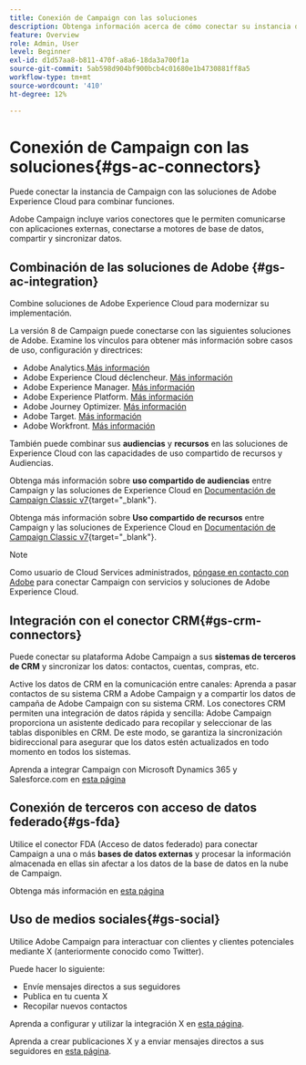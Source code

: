 ```yaml
---
title: Conexión de Campaign con las soluciones
description: Obtenga información acerca de cómo conectar su instancia de Adobe Campaign con soluciones de Experience Cloud.
feature: Overview
role: Admin, User
level: Beginner
exl-id: d1d57aa8-b811-470f-a8a6-18da3a700f1a
source-git-commit: 5ab598d904bf900bcb4c01680e1b4730881ff8a5
workflow-type: tm+mt
source-wordcount: '410'
ht-degree: 12%

---
```


# Conexión de Campaign con las soluciones{#gs-ac-connectors}

Puede conectar la instancia de Campaign con las soluciones de Adobe Experience Cloud para combinar funciones.

Adobe Campaign incluye varios conectores que le permiten comunicarse con aplicaciones externas, conectarse a motores de base de datos, compartir y sincronizar datos.

## Combinación de las soluciones de Adobe {#gs-ac-integration}

Combine soluciones de Adobe Experience Cloud para modernizar su implementación.

La versión 8 de Campaign puede conectarse con las siguientes soluciones de Adobe. Examine los vínculos para obtener más información sobre casos de uso, configuración y directrices:

* Adobe Analytics.[Más información](../connect/ac-aa.md)
* Adobe Experience Cloud déclencheur. [Más información](../connect/ac-triggers.md)
* Adobe Experience Manager. [Más información](../connect/ac-aem.md)
* Adobe Experience Platform. [Más información](../connect/ac-aep.md)
* Adobe Journey Optimizer. [Más información](../connect/ac-ajo.md)
* Adobe Target. [Más información](../connect/ac-at.md)
* Adobe Workfront. [Más información](../connect/ac-workfront.md)

También puede combinar sus **audiencias** y **recursos** en las soluciones de Experience Cloud con las capacidades de uso compartido de recursos y Audiencias.

Obtenga más información sobre **uso compartido de audiencias** entre Campaign y las soluciones de Experience Cloud en [Documentación de Campaign Classic v7](https://experienceleague.adobe.com/docs/campaign-classic/using/integrating-with-adobe-experience-cloud/audience-sharing/sharing-audiences-with-adobe-experience-cloud.html#integrating-with-adobe-experience-cloud){target="_blank"}.

Obtenga más información sobre **Uso compartido de recursos** entre Campaign y las soluciones de Experience Cloud en [Documentación de Campaign Classic v7](https://experienceleague.adobe.com/docs/campaign-classic/using/integrating-with-adobe-experience-cloud/asset-sharing/sharing-assets-with-adobe-experience-cloud.html#integrating-with-adobe-experience-cloud){target="_blank"}.

>[!NOTE]
>
>Como usuario de Cloud Services administrados, [póngase en contacto con Adobe](../start/campaign-faq.md#support) para conectar Campaign con servicios y soluciones de Adobe Experience Cloud.


## Integración con el conector CRM{#gs-crm-connectors}

Puede conectar su plataforma Adobe Campaign a sus **sistemas de terceros de CRM** y sincronizar los datos: contactos, cuentas, compras, etc.

Active los datos de CRM en la comunicación entre canales: Aprenda a pasar contactos de su sistema CRM a Adobe Campaign y a compartir los datos de campaña de Adobe Campaign con su sistema CRM.
Los conectores CRM permiten una integración de datos rápida y sencilla: Adobe Campaign proporciona un asistente dedicado para recopilar y seleccionar de las tablas disponibles en CRM. De este modo, se garantiza la sincronización bidireccional para asegurar que los datos estén actualizados en todo momento en todos los sistemas.

Aprenda a integrar Campaign con Microsoft Dynamics 365 y Salesforce.com en [esta página](crm.md)

## Conexión de terceros con acceso de datos federado{#gs-fda}

Utilice el conector FDA (Acceso de datos federado) para conectar Campaign a una o más **bases de datos externas** y procesar la información almacenada en ellas sin afectar a los datos de la base de datos en la nube de Campaign.

Obtenga más información en [esta página](fda.md)

## Uso de medios sociales{#gs-social}

Utilice Adobe Campaign para interactuar con clientes y clientes potenciales mediante X (anteriormente conocido como Twitter).

Puede hacer lo siguiente:

* Envíe mensajes directos a sus seguidores
* Publica en tu cuenta X
* Recopilar nuevos contactos

Aprenda a configurar y utilizar la integración X en [esta página](../connect/ac-tw.md).

Aprenda a crear publicaciones X y a enviar mensajes directos a sus seguidores en [esta página](../send/twitter.md).
